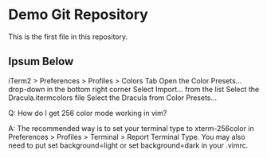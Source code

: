 # Demo Git Repository

This is the first file in this repository.

## Ipsum Below
iTerm2 > Preferences > Profiles > Colors Tab
Open the Color Presets... drop-down in the bottom right corner
Select Import... from the list
Select the Dracula.itermcolors file
Select the Dracula from Color Presets...

Q: How do I get 256 color mode working in vim?

A: The recommended way is to set your terminal type to xterm-256color in Preferences > Profiles > Terminal > Report Terminal Type. You may also need to put set background=light or set background=dark in your .vimrc.